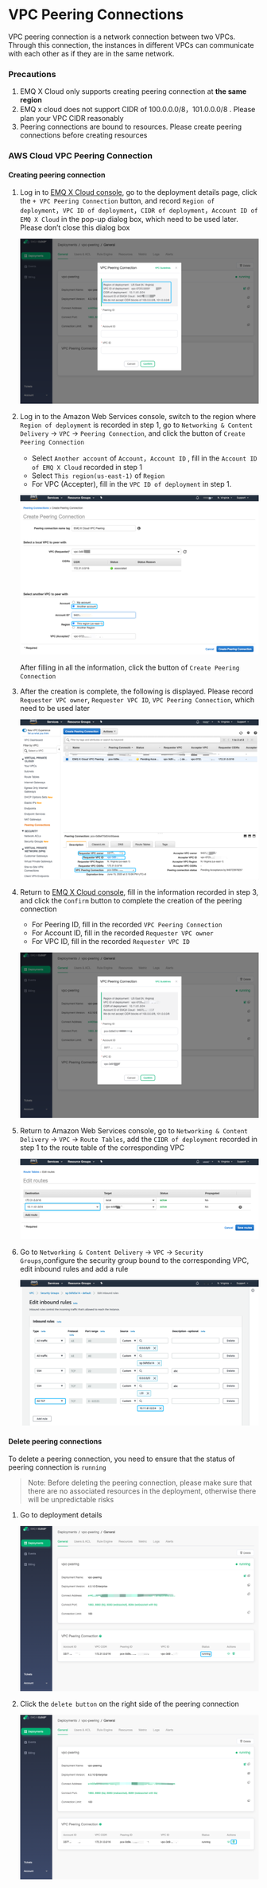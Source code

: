 # VPC Peering Connections

VPC peering connection is a network connection between two VPCs. Through this connection, the instances in different VPCs can communicate with each other as if they are in the same network.

### Precautions

1. EMQ X Cloud only supports creating peering connection at **the same region**
2. EMQ x cloud does not support CIDR of 100.0.0.0/8，101.0.0.0/8 . Please plan your VPC CIDR reasonably
3. Peering connections are bound to resources. Please create peering connections before creating resources



### AWS Cloud VPC Peering Connection

#### Creating peering connection

1. Log in to [EMQ X Cloud console](<https://cloud.emqx.io/console>), go to the deployment details page, click the `+ VPC Peering Connection` button, and record `Region of deployment`，`VPC ID of deployment`，`CIDR of deployment`，`Account ID of EMQ X Cloud` in the pop-up dialog box, which need to be used later. Please don’t close this dialog box

   ![create-vpc1](../_assets/deployments/create-vpc1.png)

2. Log in to the Amazon Web Services console, switch to the region where `Region of deployment` is recorded in step 1, go to `Networking & Content Delivery` -> `VPC` -> `Peering Connection`, and click the button of `Create Peering Connection`

   * Select `Another account` of `Account`，`Account ID` , fill in the `Account ID of EMQ X Cloud` recorded in step 1
   * Select `This region(us-east-1)` of `Region`
   * For VPC (Accepter), fill in the `VPC ID of deployment` in step 1.

   ![aws-vpc-request](../_assets/deployments/aws-vpc-request.png)

   After filling in all the information, click the  button of `Create Peering Connection`

3. After the creation is complete, the following is displayed. Please record `Requester VPC owner`, `Requester VPC ID`, `VPC Peering Connection`, which need to be used later

   ![aws-vpc1](../_assets/deployments/aws-vpc1.png)

4. Return to  [EMQ X Cloud console](<https://cloud.emqx.io/console>), fill in the information recorded in step 3, and click the `Confirm` button to complete the creation of the peering connection

   * For Peering ID,  fill in the recorded `VPC Peering Connection`
   * For Account ID,  fill in the recorded `Requester VPC owner`
   * For VPC ID,  fill in the recorded `Requester VPC ID`

   ![create-vpc2](../_assets/deployments/create-vpc2.png)

5. Return to Amazon Web Services console, go to `Networking & Content Delivery` -> `VPC` -> `Route Tables`, add the `CIDR of deployment` recorded in step 1 to the route table of the corresponding VPC

   ![route-tables](../_assets/deployments/route-tables.png)

6. Go to `Networking & Content Delivery` -> `VPC` -> `Security Groups`,configure the security group bound to the corresponding VPC, edit inbound rules and add a rule

   ![security-groups](../_assets/deployments/security-groups.png)



#### Delete peering connections

To delete a peering connection, you need to ensure that the status of peering connection is `running`

> Note: Before deleting the peering connection, please make sure that there are no associated resources in the deployment, otherwise there will be unpredictable risks

1. Go to deployment details

   ![vpc-list](../_assets/deployments/vpc-list.png)

2. Click the `delete button` on the right side of the peering connection

   ![vpc-delete](../_assets/deployments/vpc-delete.png)


